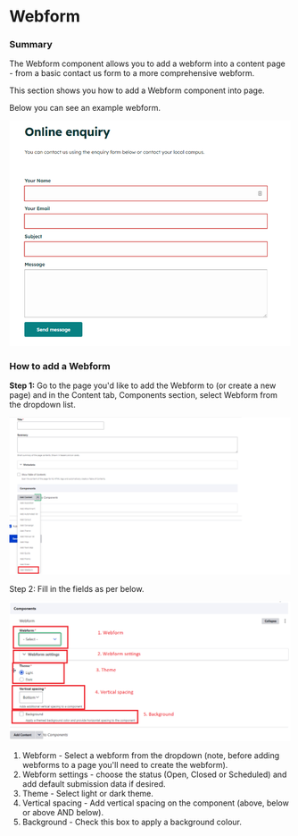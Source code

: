 # Webform

### Summary

The Webform component allows you to add a webform into a content page - from a basic contact us form to a more comprehensive webform. &#x20;

This section shows you how to add a Webform component into  page. &#x20;

Below you can see an example webform.&#x20;

<img src="../../.gitbook/assets/image (13).png" alt="" data-size="original">

### How to add a Webform

**Step 1:** Go to the page you'd like to add the Webform to (or create a new page) and in the Content tab, Components section, select Webform from the dropdown list.

![](<../../.gitbook/assets/image (73).png>)

Step 2: Fill in the fields as per below.

![](<../../.gitbook/assets/image (32).png>)

1. Webform - Select a webform from the dropdown (note, before adding webforms to a page you'll need to create the webform).&#x20;
2. Webform settings - choose the status (Open, Closed or Scheduled) and add default submission data if desired.
3. Theme - Select light or dark theme.&#x20;
4. Vertical spacing - Add vertical spacing on the component (above, below or above AND below).
5. Background - Check this box to apply a background colour.
